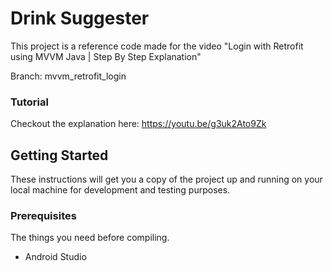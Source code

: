 # Drink Suggester

This project is a reference code made for the video "Login with Retrofit using MVVM Java | Step By Step Explanation"

Branch: mvvm_retrofit_login

### Tutorial
Checkout the explanation here: https://youtu.be/g3uk2Ato9Zk

## Getting Started

These instructions will get you a copy of the project up and 
running on your local machine for development and testing purposes.

### Prerequisites

The things you need before compiling.

* Android Studio
